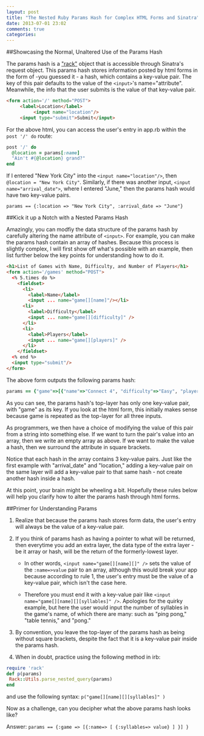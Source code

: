 ```yaml
---
layout: post
title: "The Nested Ruby Params Hash for Complex HTML Forms and Sinatra"
date: 2013-07-01 23:02
comments: true
categories: 
---
```


##Showcasing the Normal, Unaltered Use of the Params Hash

The params hash is a ["rack"](http://en.wikipedia.org/wiki/Rack)  object that is accessible through Sinatra's request object. This params hash stores information posted by html forms in the form of -you guessed it - a hash, which contains a key-value pair. The key of this pair defaults to the value of the ```<input>```'s name="attribute". Meanwhile, the info that the user submits is the value of that key-value pair. 

```html
<form action='/' method="POST">
     <label>Location</label>
          <input name="location"/>
     <input type="submit">Submit</input>
```

For the above html, you can access the user's entry in app.rb within the ```post '/' do``` route:

```ruby
post '/' do
  @location = params[:name]
  "Ain't #{@location} grand?"
end
```

If I entered "New York City" into the ```<input name="location"/>```, then ```@location = "New York City"```. 
Similarly, if there was another input, ```<input name="arrival_date">```, where I entered "June," then the params hash would have two key-value pairs.

```
params == {:location => "New York City", :arrival_date => "June"}
```

##Kick it up a Notch with a Nested Params Hash 

Amazingly, you can modfiy the data structure of the params hash by carefully altering the name attribute of ```<input>```. For example, you can make the params hash contain an array of hashes. Because this process is slightly complex, I will first show off what's possible with an example, then list further below the key points for understanding how to do it.

```html
<h1>List of Games with Name, Difficulty, and Number of Players</h1>
<form action='/games' method="POST">
  <% 5.times do %>
    <fieldset>
      <li>
        <label>Name</label>
        <input ... name="game[][name]"/></li>
      <li>
        <label>Difficulty</label>
        <input ... name="game[][difficulty]" />
      </li>
      <li>
        <label>Players</label>
        <input ... name="game[][players]" />
      </li>
    </fieldset>
  <% end %>
  <input type="submit"/>
</form>
```

The above form outputs the following params hash:

```ruby 
params == {"game"=>[{"name"=>"Connect 4", "difficulty"=>"Easy", "players"=>"2"}, {"name"=>"Go Fish", "difficulty"=>"Easy", "players"=>"4"}, {"name"=>"Monopoly", "difficulty"=>"Easy", "players"=>"4"}, {"name"=>"Chess", "difficulty"=>"Hard", "players"=>"2"}, {"name"=>"Settlers of Catan", "difficulty"=>"Medium", "players"=>"4"}]}
```

As you can see, the params hash's top-layer has only one key-value pair, with "game" as its key. If you look at the html form, this initially makes sense because game is repeated as the top-layer for all three inputs. 

As programmers, we then have a choice of modifying the value of this pair from a string into something else. If we want to turn the pair's value into an array, then we write an empty array as above. If we want to make the value a hash, then we surround the attribute in square brackets.

Notice that each hash in the array contains 3 key-value pairs. Just like the first example with "arrival_date" and "location," adding a key-value pair on the same layer will add a key-value pair to that same hash - not create another hash inside a hash. 

At this point, your brain might be wheeling a bit. Hopefully these rules below will help you clarify how to alter the params hash through html forms.

##Primer for Understanding Params

1. Realize that because the params hash stores form data, the user's entry will always be the value of a key-value pair.


2. If you think of params hash as having a pointer to what will be returned, then everytime you add an extra layer, the data type of the extra layer - be it array or hash, will be the return of the formerly-lowest layer. 

    * In other words, ```<input name="game[][name][]" />``` sets the value of the ```:name=>value``` pair to an array, although this would break your app because according to rule 1, the user's entry must be the value of a key-value pair, which isn't the case here. 

    * Therefore you must end it with a key-value pair like ```<input name="game[][name][][syllables]" />```. Apologies for the quirky example, but here the user would input the number of syllables in the game's name, of which there are many: such as "ping pong," "table tennis," and "pong."

3. By convention, you leave the top-layer of the params hash as being without square brackets, despite the fact that it is a key-value pair inside the params hash.

4. When in doubt, practice using the following method in irb:

```ruby
require 'rack'
def p(params) 
 Rack::Utils.parse_nested_query(params)
end
```

and use the following syntax: ```p("game[][name][][syllables]" )```

Now as a challenge, can you decipher what the above params hash looks like?


Answer:
```params == {:game => [{:name=> [ {:syllables=> value} ] }] }```
